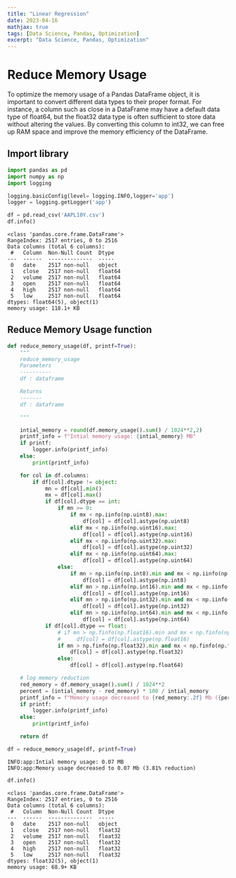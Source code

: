 ```yaml
---
title: "Linear Regression"
date: 2023-04-16
mathjax: true
tags: [Data Science, Pandas, Optimization]
excerpt: "Data Science, Pandas, Optimization"
---
```


# Reduce Memory Usage 
    
To optimize the memory usage of a Pandas DataFrame object, it is important to convert different data types to their proper format. For instance, a column such as close in a DataFrame may have a default data type of float64, but the float32 data type is often sufficient to store data without altering the values. By converting this column to int32, we can free up RAM space and improve the memory efficiency of the DataFrame.

## Import library


```python
import pandas as pd
import numpy as np
import logging

logging.basicConfig(level= logging.INFO,logger='app')
logger = logging.getLogger('app')
```


```python
df = pd.read_csv('AAPL10Y.csv')
df.info()
```

    <class 'pandas.core.frame.DataFrame'>
    RangeIndex: 2517 entries, 0 to 2516
    Data columns (total 6 columns):
     #   Column  Non-Null Count  Dtype  
    ---  ------  --------------  -----  
     0   date    2517 non-null   object 
     1   close   2517 non-null   float64
     2   volume  2517 non-null   float64
     3   open    2517 non-null   float64
     4   high    2517 non-null   float64
     5   low     2517 non-null   float64
    dtypes: float64(5), object(1)
    memory usage: 118.1+ KB


## Reduce Memory Usage function


```python
def reduce_memory_usage(df, printf=True):
    """
    reduce_memory_usage 
    Parameters
    ----------
    df : dataframe

    Returns
    -------
    df : dataframe

    """

    intial_memory = round(df.memory_usage().sum() / 1024**2,2)
    printf_info = f"Intial memory usage: {intial_memory} MB"
    if printf:
        logger.info(printf_info)
    else:
        print(printf_info)

    for col in df.columns:
        if df[col].dtype != object:
            mn = df[col].min()
            mx = df[col].max()
            if df[col].dtype == int:
                if mn >= 0:
                    if mx < np.iinfo(np.uint8).max:
                        df[col] = df[col].astype(np.uint8)
                    elif mx < np.iinfo(np.uint16).max:
                        df[col] = df[col].astype(np.uint16)
                    elif mx < np.iinfo(np.uint32).max:
                        df[col] = df[col].astype(np.uint32)
                    elif mx < np.iinfo(np.uint64).max:
                        df[col] = df[col].astype(np.uint64)
                else:
                    if mn > np.iinfo(np.int8).min and mx < np.iinfo(np.int8).max:
                        df[col] = df[col].astype(np.int8)
                    elif mn > np.iinfo(np.int16).min and mx < np.iinfo(np.int16).max:
                        df[col] = df[col].astype(np.int16)
                    elif mn > np.iinfo(np.int32).min and mx < np.iinfo(np.int32).max:
                        df[col] = df[col].astype(np.int32)
                    elif mn > np.iinfo(np.int64).min and mx < np.iinfo(np.int64).max:
                        df[col] = df[col].astype(np.int64)
            if df[col].dtype == float:
                # if mn > np.finfo(np.float16).min and mx < np.finfo(np.float16).max:
                #     df[col] = df[col].astype(np.float16)
                if mn > np.finfo(np.float32).min and mx < np.finfo(np.float32).max:
                    df[col] = df[col].astype(np.float32)
                else:
                    df[col] = df[col].astype(np.float64)

    # log memory reduction
    red_memory = df.memory_usage().sum() / 1024**2
    percent = (intial_memory - red_memory) * 100 / intial_memory
    printf_info = f"Memory usage decreased to {red_memory:.2f} Mb ({percent:.2f}% reduction)"
    if printf:
        logger.info(printf_info)
    else:
        print(printf_info)

    return df
```


```python
df = reduce_memory_usage(df, printf=True)
```

    INFO:app:Intial memory usage: 0.07 MB
    INFO:app:Memory usage decreased to 0.07 Mb (3.81% reduction)



```python
df.info()
```

    <class 'pandas.core.frame.DataFrame'>
    RangeIndex: 2517 entries, 0 to 2516
    Data columns (total 6 columns):
     #   Column  Non-Null Count  Dtype  
    ---  ------  --------------  -----  
     0   date    2517 non-null   object 
     1   close   2517 non-null   float32
     2   volume  2517 non-null   float32
     3   open    2517 non-null   float32
     4   high    2517 non-null   float32
     5   low     2517 non-null   float32
    dtypes: float32(5), object(1)
    memory usage: 68.9+ KB

